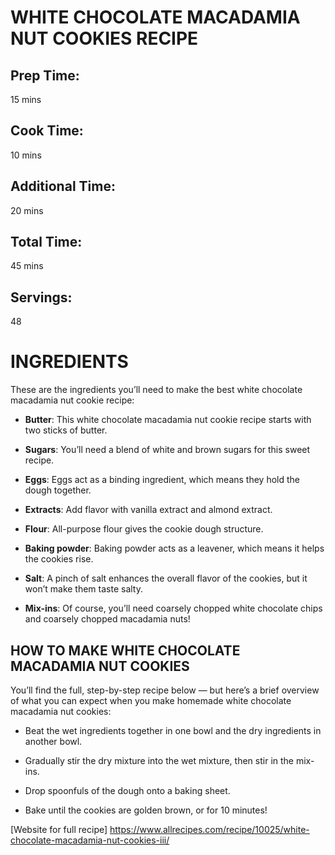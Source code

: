 # WHITE CHOCOLATE MACADAMIA NUT COOKIES RECIPE

## Prep Time:
15 mins

## Cook Time:
10 mins

## Additional Time:
20 mins

## Total Time:
45 mins

## Servings:
48

# INGREDIENTS
These are the ingredients you’ll need to make the best white chocolate macadamia nut cookie recipe: 

 - **Butter**: This white chocolate macadamia nut cookie recipe starts with two sticks of butter. 

 - **Sugars**: You’ll need a blend of white and brown sugars for this sweet recipe. 

 - **Eggs**: Eggs act as a binding ingredient, which means they hold the dough together.

 - **Extracts**: Add flavor with vanilla extract and almond extract. 

 - **Flour**:  All-purpose flour gives the cookie dough structure.

 - **Baking powder**: Baking powder acts as a leavener, which means it helps the cookies rise. 

 - **Salt**: A pinch of salt enhances the overall flavor of the cookies, but it won’t make them taste salty. 

 - **Mix-ins**: Of course, you’ll need coarsely chopped white chocolate chips and coarsely chopped macadamia nuts! 


## HOW TO MAKE WHITE CHOCOLATE MACADAMIA NUT COOKIES
You’ll find the full, step-by-step recipe below — but here’s a brief overview of what you can expect when you make homemade white chocolate macadamia nut cookies: 

 - Beat the wet ingredients together in one bowl and the dry ingredients in another bowl. 

 - Gradually stir the dry mixture into the wet mixture, then stir in the mix-ins. 

 - Drop spoonfuls of the dough onto a baking sheet. 

 - Bake until the cookies are golden brown, or for 10 minutes! 

[Website for full recipe] <https://www.allrecipes.com/recipe/10025/white-chocolate-macadamia-nut-cookies-iii/>
